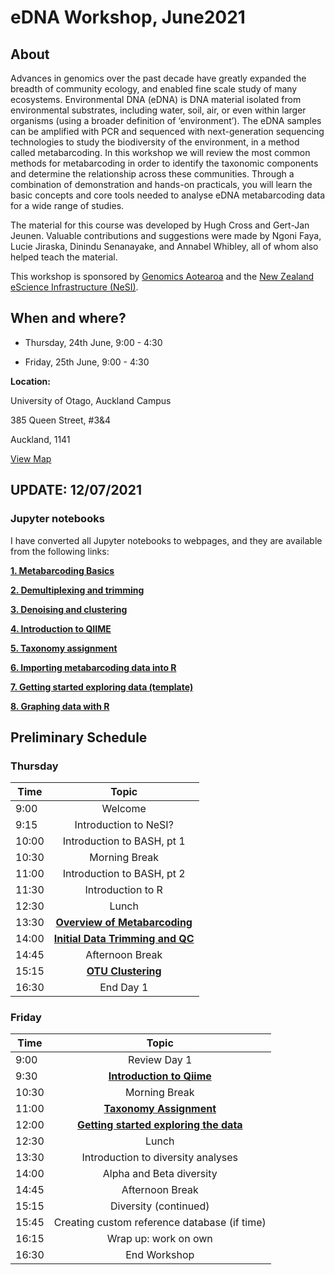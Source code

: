 # eDNA Workshop, June2021

## About

Advances in genomics over the past decade have greatly expanded the breadth of community ecology, and enabled fine scale study of many ecosystems. Environmental DNA (eDNA) is DNA material isolated from environmental substrates, including water, soil, air, or even within larger organisms (using a broader definition of ‘environment’). The eDNA samples can be amplified with PCR and sequenced with next-generation sequencing technologies to study the biodiversity of the environment, in a method called metabarcoding. In this workshop we will review the most common methods for metabarcoding in order to identify the taxonomic components and determine the relationship across these communities. Through a combination of demonstration and hands-on practicals, you will learn the basic concepts and core tools needed to analyse eDNA metabarcoding data for a wide range of studies.

The material for this course was developed by Hugh Cross and Gert-Jan Jeunen. Valuable contributions and suggestions were made by Ngoni Faya, Lucie Jiraska, Dinindu Senanayake, and Annabel Whibley, all of whom also helped teach the material.

This workshop is sponsored by <a href="https://www.genomics-aotearoa.org.nz/" target="_blank" rel="noopener noreferrer">Genomics Aotearoa</a> and the <a href="https://www.nesi.org.nz/" target="_blank" rel="noopener noreferrer">New Zealand eScience Infrastructure (NeSI)</a>. 


## When and where?

- Thursday, 24th June, 9:00 - 4:30

- Friday, 25th June, 9:00 - 4:30

**Location:**

University of Otago, Auckland Campus

385 Queen Street, #3&4

Auckland, 1141

<a href="https://www.google.com/maps/place/36%C2%B051'21.6%22S+174%C2%B045'42.2%22E/@-36.8560007,174.7611868,19z/data=!3m1!4b1!4m5!3m4!1s0x0:0x0!8m2!3d-36.8560007!4d174.761734?hl=en-AU" target="_blank" rel="noopener noreferrer">View Map</a>


## UPDATE: 12/07/2021

### Jupyter notebooks

I have converted all Jupyter notebooks to webpages, and they are available from the following links: 

<a href="notebook_htmls/01_Metabarcoding_Basics.html" target="_blank" rel="noopener noreferrer"><b>1. Metabarcoding Basics</b></a>

<a href="notebook_htmls/02_demultiplex_and_trimming.html" target="_blank" rel="noopener noreferrer"><b>2. Demultiplexing and trimming</b></a>

<a href="notebook_htmls/03_denoising_and_clustering.html" target="_blank" rel="noopener noreferrer"><b>3. Denoising and clustering</b></a>

<a href="notebook_htmls/04_intro_to_qiime.html" target="_blank" rel="noopener noreferrer"><b>4. Introduction to QIIME</b></a>

<a href="notebook_htmls/05_taxonomy_assignment.html" target="_blank" rel="noopener noreferrer"><b>5. Taxonomy assignment</b></a>

<a href="notebook_htmls/06_importing_into_R.html" target="_blank" rel="noopener noreferrer"><b>6. Importing metabarcoding data into R</b></a>

<a href="notebook_htmls/07_getting_started_exploring_data.html" target="_blank" rel="noopener noreferrer"><b>7. Getting started exploring data (template)</b></a>

<a href="notebook_htmls/08_graphing_data_with_R.html" target="_blank" rel="noopener noreferrer"><b>8. Graphing data with R</b></a>


## Preliminary Schedule

### Thursday

 Time | Topic 
---|:---:
9:00 | Welcome
9:15 | Introduction to NeSI?
10:00 | Introduction to BASH, pt 1
10:30 | Morning Break
11:00 | Introduction to BASH, pt 2
11:30 | Introduction to R
12:30 | Lunch
13:30 | [**Overview of Metabarcoding**](chapters/01_Metabarcoding_Basics.md)
14:00 | [**Initial Data Trimming and QC**](chapters/02_demultiplex_and_trimming.md)
14:45 | Afternoon Break
15:15 | [**OTU Clustering**](chapters/03_denoising_and_clustering.md)
16:30 | End Day 1

### Friday

 Time | Topic 
---|:---:
9:00 | Review Day 1
9:30 | [**Introduction to Qiime**](chapters/04_intro_to_qiime.md)
10:30 | Morning Break
11:00 | [**Taxonomy Assignment**](chapters/05_taxonomy_assignment.md)
12:00 | [**Getting started exploring the data**](chapters/06_importing_into_R.md)
12:30 | Lunch
13:30 | Introduction to diversity analyses
14:00 | Alpha and Beta diversity
14:45 | Afternoon Break
15:15 | Diversity (continued)
15:45 | Creating custom reference database (if time)
16:15 | Wrap up: work on own
16:30 | End Workshop

